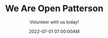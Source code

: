 ---
layout: post
title: "We Are Open Patterson"
subtitle: "Volunteer with us today!"
date: 2022-07-01 07:00:00AM
date-written: "July 1, 2022"
blurb: ""
hero_image: ""
hero_image_owner: ""
hero_image_owner_url: ""
hero_image_location: ""
hero_image_location_url: ""
---